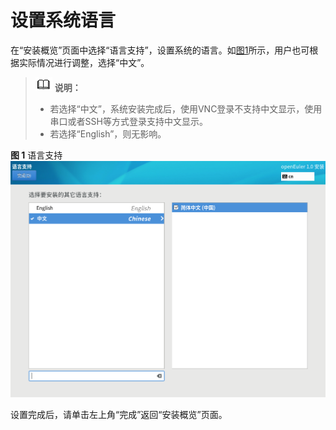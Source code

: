 # 设置系统语言<a name="ZH-CN_TOPIC_0220373218"></a>

在“安装概览”页面中选择“语言支持”，设置系统的语言。如[图1](#zh-cn_topic_0186390098_zh-cn_topic_0122145772_fig187301927172619)所示，用户也可根据实际情况进行调整，选择“中文”。

>![](./public_sys-resources/icon-note.gif) **说明：**   
>-   若选择“中文”，系统安装完成后，使用VNC登录不支持中文显示，使用串口或者SSH等方式登录支持中文显示。  
>-   若选择“English”，则无影响。  

**图 1**  语言支持<a name="zh-cn_topic_0186390098_zh-cn_topic_0122145772_fig187301927172619"></a>  
![](./figures/语言支持.png "语言支持")

设置完成后，请单击左上角“完成”返回“安装概览”页面。


